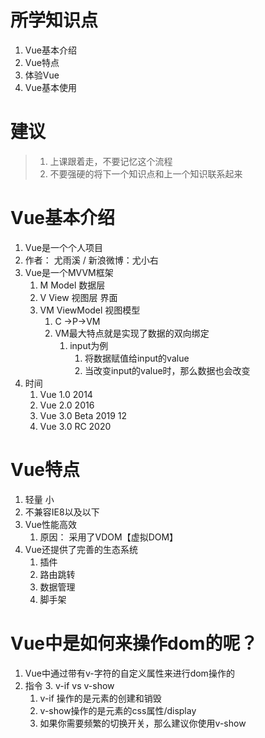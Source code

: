 # 所学知识点
1. Vue基本介绍
2. Vue特点
3. 体验Vue
4. Vue基本使用

# 建议
> 1. 上课跟着走，不要记忆这个流程 
> 2. 不要强硬的将下一个知识点和上一个知识联系起来

# Vue基本介绍
1. Vue是一个个人项目
2. 作者： 尤雨溪  /  新浪微博：尤小右
3. Vue是一个MVVM框架
   1. M  Model  数据层   
   2. V  View   视图层  界面
   3. VM ViewModel 视图模型
      1. C ->P->VM
      2. VM最大特点就是实现了数据的双向绑定
         1. input为例
            1. 将数据赋值给input的value
            2. 当改变input的value时，那么数据也会改变
4. 时间
   1. Vue 1.0       2014
   2. Vue 2.0       2016
   3. Vue 3.0 Beta  2019 12 
   4. Vue 3.0 RC    2020

# Vue特点
1. 轻量    小
2. 不兼容IE8以及以下
3. Vue性能高效
   1. 原因： 采用了VDOM【虚拟DOM】
4. Vue还提供了完善的生态系统
   1. 插件
   2. 路由跳转
   3. 数据管理
   4. 脚手架

# Vue中是如何来操作dom的呢？
1. Vue中通过带有v-字符的自定义属性来进行dom操作的
2. 指令
   3. v-if vs v-show 
      1. v-if 操作的是元素的创建和销毁
      2. v-show操作的是元素的css属性/display
      3. 如果你需要频繁的切换开关，那么建议你使用v-show

